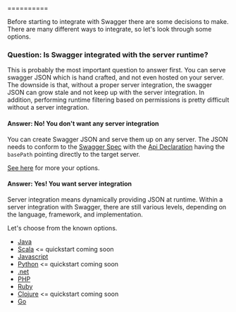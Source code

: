 ==========

Before starting to integrate with Swagger there are some decisions to make.  There are many different ways to integrate, so let's look through some options.

### Question: Is Swagger integrated with the server runtime?

This is probably the most important question to answer first.  You can serve swagger JSON which is hand crafted, and not even hosted on your server.  The downside is that, without a proper server integration, the swagger JSON can grow stale and not keep up with the server integration.  In addition, performing runtime filtering based on permissions is pretty difficult without a server integration.

#### Answer: No!  You don't want any server integration

You can create Swagger JSON and serve them up on any server.  The JSON needs to conform to the [Swagger Spec](Resource-Listing) with the [Api Declaration](API-Declaration) having the `basePath` pointing directly to the target server.

[See here](No-server-Integrations) for more your options.

#### Answer: Yes! You want server integration

Server integration means dynamically providing JSON at runtime.  Within a server integration with Swagger, there are still various levels, depending on the language, framework, and implementation.

Let's choose from the known options.

- [Java](Java-Integrations)
- [Scala](Scala-Integrations) <= quickstart coming soon
- [Javascript](Javascript-Integrations)
- [Python](Python-Integrations) <= quickstart coming soon
- [.net](Dot-Net-Integrations)
- [PHP](PHP-Integrations)
- [Ruby](Ruby-Integrations)
- [Clojure](Clojure-Integrations) <= quickstart coming soon
- [Go](Go-Integrations)